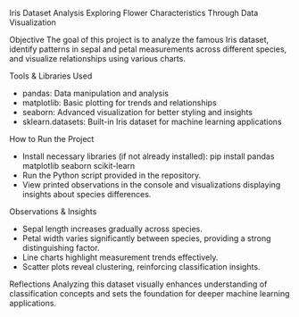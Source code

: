 Iris Dataset Analysis
Exploring Flower Characteristics Through Data Visualization

Objective
The goal of this project is to analyze the famous Iris dataset, identify patterns in sepal and petal measurements across different species, and visualize relationships using various charts.

Tools & Libraries Used
- pandas: Data manipulation and analysis
- matplotlib: Basic plotting for trends and relationships
- seaborn: Advanced visualization for better styling and insights
- sklearn.datasets: Built-in Iris dataset for machine learning applications

How to Run the Project
- Install necessary libraries (if not already installed):
pip install pandas matplotlib seaborn scikit-learn
- Run the Python script provided in the repository.
- View printed observations in the console and visualizations displaying insights about species differences.

Observations & Insights
- Sepal length increases gradually across species.
- Petal width varies significantly between species, providing a strong distinguishing factor.
- Line charts highlight measurement trends effectively.
- Scatter plots reveal clustering, reinforcing classification insights.

Reflections
Analyzing this dataset visually enhances understanding of classification concepts and sets the foundation for deeper machine learning applications.


